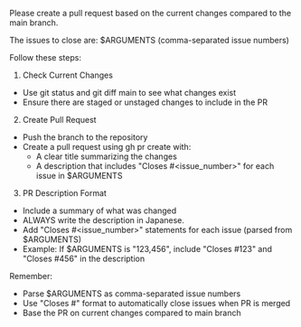 Please create a pull request based on the current changes compared to the main branch.

The issues to close are: $ARGUMENTS (comma-separated issue numbers)

Follow these steps:

1. Check Current Changes

 - Use git status and git diff main to see what changes exist
 - Ensure there are staged or unstaged changes to include in the PR

2. Create Pull Request

 - Push the branch to the repository
 - Create a pull request using gh pr create with:
   - A clear title summarizing the changes
   - A description that includes "Closes #<issue_number>" for each issue in $ARGUMENTS

3. PR Description Format

 - Include a summary of what was changed
 - ALWAYS write the description in Japanese.
 - Add "Closes #<issue_number>" statements for each issue (parsed from $ARGUMENTS)
 - Example: If $ARGUMENTS is "123,456", include "Closes #123" and "Closes #456" in the description

Remember:

 - Parse $ARGUMENTS as comma-separated issue numbers
 - Use "Closes #" format to automatically close issues when PR is merged
 - Base the PR on current changes compared to main branch